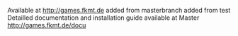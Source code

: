 Available at http://games.fkmt.de
added from masterbranch
added from test
Detailled documentation and installation guide available at
Master
http://games.fkmt.de/docu

